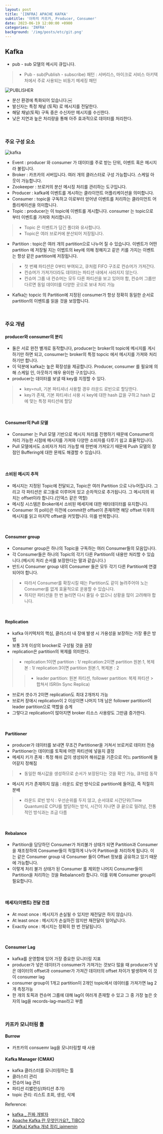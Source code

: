 ```yaml
---
layout: post
title: '[INFRA] APACHE KAFKA'
subtitle: '아파치 카프카, Producer, Consumer'
date: 2023-06-19 12:00:00 +0900
categories: 'INFRA'
background: '/img/posts/etc/git.png'
---
```


## Kafka

- pub - sub 모델의 메시지 큐입니다.
 
> -  Pub - sub(Publish - subscribe) 패턴 : 서버리스, 마이크로 서비스 아키텍처에서 주로 사용되는 비동기 메세징 패턴

![PUBLISHER](https://user-images.githubusercontent.com/88040158/208364035-accc28ad-f472-46ce-b47a-91882b15b6ba.png)

- 분산 환경에 특화되어 있습니다.￼
- 발신자는 특정 채널 (토픽) 로 메시지를 전달한다.
- 해달 채널(토픽) 구독 중은 수신자만 메시지를 수신한다. 
- 낮은 지연과 높은 처리량을 통해 아주 효과적으로 데이터를 처리한다. 

<br>

### 주요 구성 요소

![kafka](https://user-images.githubusercontent.com/88040158/208365609-b83556ec-267e-4f6e-846e-39e39607f31f.png)


- Event : producer 와 consumer 가 데이터를 주로 받는 단위, 이벤트 혹은 메시지라 불립니다.
- Broker : 카프카의 서버입니다. 여러 개의 클러스터로 구성 가능합니다. 스케일 아웃이 가능합니다.   
- Zookeeper : 브로커의 분산 메시징 처리를 관리하는 도구입니다.
- Producer : kafka에 이벤트를 게시하는 클라이언트 어플리케이션을 의미합니다.
- Consumer :  topic을 구독하고 이로부터 얻어낸 이벤트를 처리하는 클라이언트 어플리케이션을 의미합니다.
- Topic :  producer는 이 topic에 이벤트를 게시합니다. consumer 는 topic으로 부터 이벤트를 가져와 처리합니다.
> - Topic 은 이벤트가 담긴 폴더와 유사합니다.
> - Topic은 여러 브로커에 분산되어 저장됩니다.
- Partition : topic은 여러 개의 partition으로 나누어 질 수 있습니다. 이벤트가 어떤 partition 에 저장될 지는 이벱트의 key에 의해 정해지고 같은 키를 가지는 이벤트는 항상 같은 partition에 저장됩니다. 
> - 첫 번쨰 파티션은 0부터 부여되고, 큐처럼 FIFO 구조로 컨슈머가 가져간다. 
> - 컨슈머가 가져가더라도 데이터는 파티션 내에서 사라지지 않는다. 
> - 컨슈머 그룹 내 컨슈머는 모두 다른 파티션을 보고 있어야 함, 컨슈머 그룹만 다르면 동일 데이터를 다양한 곳으로 보내 처리 가능
- Kafka는 topcic 의 Partition에 지정된 consumer가 항상 정확히 동일한 순서로 partition의 이벤트를 읽을 것을 보장합니다.  

<br>

### 주요 개념

#### producer와 consumer의 분리

- 둘은 서로 완전 별개로 동작합니다, producer는 broker의 topic에 메시지를 게시하기만 하면 되고, consumer는 broker의 특정 topcic 에서 메시지를 가져와 처리하기만 합니다. 
- 이 덕분에 kafka는 높은 확장성을 제공합니다. Producer, consumer 를 필요에 의해 스케일 인, 아웃하기 매우 용이한 구조입니다.
- producer는 데이터를 보낼 때 key를 지정할 수 있다.
> - key=null, 기본 파티셔너 사용할 경우 라운드 로빈으로 할당한다.
> - key가 존재, 기본 파티셔너 사용 시 key에 대한 hash 값을 구하고 hash 값에 맞는 특정 파티션에 할당


<br>

#### Consumer의 Pull 모델
- Consumer 는 Pull 모델 기반으로 메시지 처리를 진행하기 때문에 Consumer의 처리 가능한 시점에 메시지를 가져와 다양한 소비자를 다루기 쉽고 효율적입니다.
- Pull 모델에서도 소비자가 처리 가능할 때 한번에 가져오기 때문에 Push 모델의 장점인 Buffering에 대한 문제도 해결할 수 있습니다. 


<br>

#### 소비된 메시지 추적
- 메시지는 지정된 Topic에 전달되고, Topic은 여러 Partition 으로 나누어집니다. 그리고 각 파티션은 로그들로 이루어져 있고 순차적으로 추가됩니다. 그 메시지의 위치는 offset이라 합니다.(인덱스 같은 역할)
- 메시징 시스템은 Broker에서 소비된 메세지에 대한 메타데이터를 유지합니다. 
- Consumer 의 poll()은 이전에 commit한 offset이 존재하면 해당 offset 이후의 메시지를 읽고 마지막 offset을 커밋합니다. 이를 반복합니다. 

<br>

#### Consumer group
- Consumer group은 하나의 Topic을 구독하는 여러 Consumer들의 모음입니다. 
- 각 Consumer들은 하나의 Topic의 각기 다른 Partition의 내용만 처리할 수 있습니다.(메시지 처리 순서를 보장한다는 말과 같습니다.)
- 반드시 Consumer group 내의 Consumer 들은 모두 각기 다른 Partition에 연결되어야 합니다. 
> - 따라서 Consumer를 확장시킬 때는 Partition도 같이 늘려주어야 노는 Consumer를 없게 효율적으로 운용할 수 있습니다. 
> - 하지만 파티션을 한 번 늘리면 다시 줄일 수 없으니 상황을 많이 고려해야 합니다.

<br>

#### Replication
- kafka 아키텍처의 핵심, 클러스터 내 장애 발생 시 가용성을 보장하는 가장 좋은 방법
- 보통 3개 이상의 brocker로 구성될 것을 권장
- replication은 partition의 복제를 의미한다.
> - replication:1이면 partition : 1/ replication:2이면 partition 원본:1, 복제본 : 1/ replication:3이면 partition 원본:1, 복제본 : 2 
> > - leader partition: 원본 파티션, follower partition: 복제 파티션  > 합쳐서 ISR(In Sync Replica)
- 브로커 갯수가 2이면 replication도 최대 2개까지 가능 
- 브로커 장애시 replication이 2 이상이면 나머지 1개 남은 follower partition이 leader partition으로 역할을 승계
- 그렇다고 replication이 많아지면 broker 리소스 사용량도 그만큼 증가한다. 

<br>

#### Partitioner
- producer가 데이터를 보내면 무조건 Partitioner을 거쳐서 브로커로 데이터 전송
- Partitioner는 데이터를 토픽에 어떤 파티션에 넣을지 결정
- 메세지 키가 존재 : 특정 해쉬 값이 생성되어 해쉬값을 기준으로 어느 partition에 들어갈지 정해짐
> -  동일한 해시값을 생성하므로 순서가 보장된다는 것을 확인 가능, 큐처럼 동작
- 메시지 키가 존재하지 않음 : 라운드 로빈 방식으로 partition에 들어감, 즉 적절히 분배
> - 라운드 로빈 방식 : 우선순위를 두지 않고, 순서대로 시간단위(Time Quantum)로 CPU를 할당하는 방식, 시간이 지나면 큐 끝으로 밀려남, 전통적인 방식과는 조금 다름


<br>

#### Rebalance
- Partition을 담당하던 Consumer가 처리불가 상태가 되면 Partition과 Consumer을 재조정하여 Consumer들이 적절하게 나누어 Partition을 처리하게 됩니다. 이는 같은 Consumer group 내 Consumer 들이 Offset 정보를 공유하고 있기 때문에 가능합니다. 
- 이렇게 처리 불가 상태가 된 Consumer 를 제외한 나머지 Consumer들이 Partition을 처리하는 것을 Rebalance라 합니다. 이를 위해 Consumer group이 필요합니다. 

<br>

#### 메세지(이벤트) 전달 컨셉
- At most once : 메시지가 손실될 수 있지만 재전달은 하지 않습니다.
- At least once : 메시지가 손실하진 않지만 재전달이 일어납니다.
- Exactly once : 메시지는 정확히 한 번 전달됩니다. 

<br>

#### Consumer Lag
- kafka를 운영함에 있어 가장 중요한 모니터링 지표
- producer가 넣은 데이터가 consumer가 가져가는 것보다 많을 때 producer가 넣은 데이터의 offset과 consumer가 가져간 데이터의 offset 차이가 발생하며 이 것이 consumer lag
- consumer group이 1개고 partition이 2개인 topic에서 데이터를 가져가면 lag 2개 측정가능 
- 한 개의 토픽과 컨슈머 그룹에 대해 lag이 여러개 존재할 수 있고 그 중 가장 높은 숫자의 lag을 records-lag-max라고 부름

<br>

### 카프카 모니터링 툴

#### Burrow 
- 카프카의 consuemr lag을 모니터링할 때 사용

#### Kafka Manager (CMAK)
- kafka 클러스터를 모니터링하는 툴
- 클러스터 관리
- 컨슈머 lag 관리
- 파티션 리밿런싱(파티션 추가)
- topic 관리: 리스트 조회, 생성, 삭제


Reference:

- [kafka _ 진짜 개발자](https://galid1.tistory.com/793)
- [Apache Kafka 란 무엇인가요?_ TIBCO](https://www.tibco.com/ko/reference-center/what-is-apache-kafka)
- [[Kafka] Kafka 개념 정리_jaimemin](https://jaimemin.tistory.com/1901)

